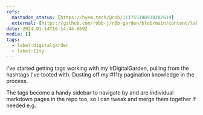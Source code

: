 ```yaml
---
refs:
  mastodon_status: [https://hyem.tech/@rob/111755190918287619]
  external: [https://github.com/robb-j/r0b-garden/blob/main/content/labels/digitalgarden.md?plain=1]
date: 2024-01-14T16:14:44.869Z
media: []
tags:
  - label:digitalgarden
  - label:11ty
---
```


I've started getting tags working with my #DigitalGarden, pulling from the hashtags I've tooted with. Dusting off my #11ty pagination knowledge in the process.

The tags become a handy sidebar to navigate by and are individual markdown pages in the repo too, so I can tweak and merge them together if needed e.g. 
